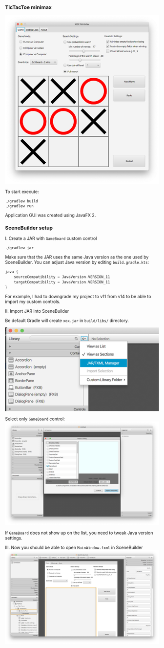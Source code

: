 ### TicTacToe minimax

![Application Main Window](docs/mainWindow.png)

To start execute:
```
./gradlew build
./gradlew run
```

Application GUI was created using JavaFX 2.

### SceneBuilder setup

I. Create a JAR with `GameBoard` custom control
```
./gradlew jar
```

Make sure that the JAR uses the same Java version as the
one used by SceneBuilder. You can adjust Java version by editing
`build.gradle.kts`:
```kotlin
java {
    sourceCompatibility = JavaVersion.VERSION_11
    targetCompatibility = JavaVersion.VERSION_11
}
```
For example, I had to downgrade my project to v11 from v14 to be
able to import my custom controls.

II. Import JAR into SceneBuilder

Be default Gradle will create `xox.jar` in
`build/libs/` directory.

![Import Step 1](docs/import1.png)

Select only `GameBoard` control:
![Import Step 2](docs/import2.png)

If `GameBoard` does not show up on the list,
you need to tweak Java version settings.

III. Now you should be able to open `MainWindow.fxml` in SceneBuilder
![Import Finished](docs/import3.png)
